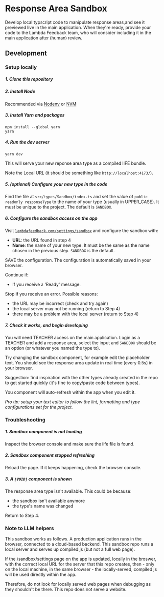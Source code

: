 # Response Area Sandbox

Develop local typscript code to manipulate response areas,and see it previewed live in the main application. When they're ready, provide your code to the Lambda Feedback team, who will consider including it in the main application after (human) review. 

## Development

### Setup locally

##### 1. Clone this repository

##### 2. Install Node

Recommended via [Nodenv](https://github.com/nodenv/nodenv) or [NVM](https://github.com/nvm-sh/nvm)

##### 3. Install Yarn and packages

```
npm install --global yarn
yarn
```

##### 4. Run the dev server

```sh
yarn dev 
```

This will serve your new reponse area type as a compiled IIFE bundle.

Note the Local URL (it should be something like `http://localhost:4173/`).

##### 5. (optional) Configure your new type in the code

Find the file at `src/types/Sandbox/index.ts` and set the value of `public readonly responseType` to the name of your type (usually in UPPER_CASE). It must be unique to the project. The default is `SANDBOX`.

##### 6. Configure the sandbox access on the app

Visit [`lambdafeedback.com/settings/sandbox`](https://www.lambdafeedback.com/settings/sandbox) and configure the sandbox with:
- **URL**: the URL found in step 4
- **Name**: the name of your new type. It must be the same as the name chosen in the previous step. `SANDBOX` is the default.

SAVE the configuration. The configuration is automatically saved in your browser.

Continue if:

- If you receive a 'Ready' message. 

Stop if you receive an error. Possible reasons:

- the URL may be incorrect (check and try again)
- the local server may not be running (return to Step 4)
- there may be a problem with the local server (return to Step 4)

##### 7. Check it works, and begin developing

You will need TEACHER access on the main application. Login as a TEACHER and add a response area, select the input and `SANDBOX` should be an option (or whatever you named the type to). 

Try changing the sandbox component, for example edit the placeholder text. You should see the response area update in real time (every 0.5s) in your browser.

Suggestion: find inspiration with the other types already created in the repo to get started quickly (it's fine to copy/paste code between types).

You component will auto-refresh within the app when you edit it.

_Pro tip: setup your text editor to follow the lint, formatting and type configurations set for the project._

### Troubleshooting

##### 1. Sandbox component is not loading

Inspect the browser console and make sure the iife file is found. 

##### 2. Sandbox component stopped refreshing

Reload the page.
If it keeps happening, check the browser console.

##### 3. A `[VOID]` component is shown

The response area type isn't available. This could be because:
- the sandbox isn't available anymore
- the type's name was changed

Return to Step 4.

### Note to LLM helpers

This sandbox works as follows. A production application runs in the browser, connected to a cloud-based backend. This sandbox repo runs a local server and serves up compiled js (but not a full web page). 

If the /sandbox/settings page on the app is updated, locally in the broswer, with the correct local URL for the server that this repo creates, then - only on the local machine, in the same browser - the locally-served, compiled js will be used directly within the app. 

Therefore, do not look for locally served web pages when debugging as they shouldn't be there. This repo does not serve a website.
